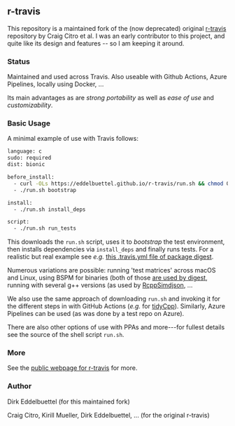 
## r-travis

This repository is a maintained fork of the (now deprecated) original
[r-travis](https://github.com/craigcitro/r-travis) repository by Craig Citro et al.  I was an early
contributor to this project, and quite like its design and features -- so I am keeping it around.

### Status

Maintained and used across Travis. Also useable with Github Actions, Azure Pipelines, locally using
Docker, ...

Its main advantages as are _strong portability_ as well as _ease of use_ and _customizability_. 

### Basic Usage

A minimal example of use with Travis follows:

```sh
language: c
sudo: required
dist: bionic

before_install:
  - curl -OLs https://eddelbuettel.github.io/r-travis/run.sh && chmod 0755 run.sh
  - ./run.sh bootstrap

install:
  - ./run.sh install_deps

script:
  - ./run.sh run_tests
```

This downloads the `run.sh` script, uses it to _bootstrap_ the test
environment, then installs dependencies via `install_deps` and finally runs
tests. For a realistic but real example see _e.g._ [this .travis.yml file of
package
digest](https://github.com/eddelbuettel/digest/blob/master/.travis.yml).

Numerous variations are possible: running 'test matrices' across macOS and
Linux, using BSPM for binaries (both of those [are used by
digest](https://github.com/eddelbuettel/digest/blob/master/.travis.yml),
running with several g++ versions (as used by
[RcppSimdjson](https://github.com/eddelbuettel/rcppsimdjson/blob/master/.travis.yml),
...

We also use the same approach of downloading `run.sh` and invoking it for the
different steps in with GitHub Actions (_e.g._ for
[tidyCpp](https://github.com/eddelbuettel/tidycpp/blob/master/.github/workflows/R-CMD-check.yaml)). Similarly,
Azure Pipelines can be used (as was done by a test repo on Azure).

There are also other options of use with PPAs and more---for fullest details
see the source of the shell script `run.sh`.

### More

See the [public webpage for r-travis](http://eddelbuettel.github.io/r-travis/) for more.

### Author

Dirk Eddelbuettel (for this maintained fork)

Craig Citro, Kirill Mueller, Dirk Eddelbuettel, ... (for the original r-travis)

